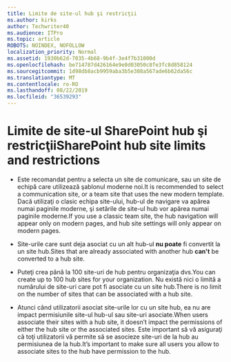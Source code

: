 ```yaml
---
title: Limite de site-ul hub şi restricţii
ms.author: kirks
author: Techwriter40
ms.audience: ITPro
ms.topic: article
ROBOTS: NOINDEX, NOFOLLOW
localization_priority: Normal
ms.assetid: 1930b62d-7035-4b68-9b4f-3e4f7b31000d
ms.openlocfilehash: be714787d426164e9e0d03050c8fe3fc8d858124
ms.sourcegitcommit: 1d98db8acb9959aba3b5e308a567ade6b62da56c
ms.translationtype: MT
ms.contentlocale: ro-RO
ms.lasthandoff: 08/22/2019
ms.locfileid: "36539293"
---
```

# <a name="sharepoint-hub-site-limits-and-restrictions"></a><span data-ttu-id="d8cd2-102">Limite de site-ul SharePoint hub şi restricţii</span><span class="sxs-lookup"><span data-stu-id="d8cd2-102">SharePoint hub site limits and restrictions</span></span>

- <span data-ttu-id="d8cd2-103">Este recomandat pentru a selecta un site de comunicare, sau un site de echipă care utilizează şablonul moderne noi.</span><span class="sxs-lookup"><span data-stu-id="d8cd2-103">It is recommended to select a communication site, or a team site that uses the new modern template.</span></span> <span data-ttu-id="d8cd2-104">Dacă utilizaţi o clasic echipa site-ului, hub-ul de navigare va apărea numai paginile moderne, şi setările de site-ul hub vor apărea numai paginile moderne.</span><span class="sxs-lookup"><span data-stu-id="d8cd2-104">If you use a classic team site, the hub navigation will appear only on modern pages, and hub site settings will only appear on modern pages.</span></span>

- <span data-ttu-id="d8cd2-105">Site-urile care sunt deja asociat cu un alt hub-ul **nu poate** fi convertit la un site hub.</span><span class="sxs-lookup"><span data-stu-id="d8cd2-105">Sites that are already associated with another hub **can't** be converted to a hub site.</span></span>

- <span data-ttu-id="d8cd2-106">Puteţi crea până la 100 site-uri de hub pentru organizaţia dvs.</span><span class="sxs-lookup"><span data-stu-id="d8cd2-106">You can create up to 100 hub sites for your organization.</span></span> <span data-ttu-id="d8cd2-107">Nu există nici o limită a numărului de site-uri care pot fi asociate cu un site hub.</span><span class="sxs-lookup"><span data-stu-id="d8cd2-107">There is no limit on the number of sites that can be associated with a hub site.</span></span>

- <span data-ttu-id="d8cd2-108">Atunci când utilizatorii asociat site-urile lor cu un site hub, ea nu are impact permisiunile site-ul hub-ul sau site-uri asociate.</span><span class="sxs-lookup"><span data-stu-id="d8cd2-108">When users associate their sites with a hub site, it doesn’t impact the permissions of either the hub site or the associated sites.</span></span> <span data-ttu-id="d8cd2-109">Este important să vă asiguraţi că toţi utilizatorii vă permite să se asocieze site-uri de la hub au permisiunea de la hub.</span><span class="sxs-lookup"><span data-stu-id="d8cd2-109">It’s important to make sure all users you allow to associate sites to the hub have permission to the hub.</span></span>

